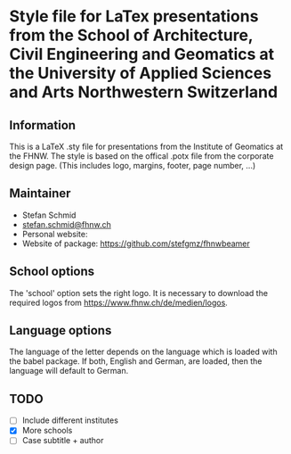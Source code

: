 # Style file for LaTex presentations from the School of Architecture, Civil Engineering and Geomatics at the University of Applied Sciences and Arts Northwestern Switzerland

## Information
This is a LaTeX .sty file for presentations from the Institute of Geomatics
at the FHNW. The style is based on the offical .potx file from the corporate design
page. (This includes logo, margins, footer, page number, ...)

## Maintainer
- Stefan Schmid
- <stefan.schmid@fhnw.ch>
- Personal website: 
- Website of package: https://github.com/stefgmz/fhnwbeamer

## School options
The 'school' option sets the right logo. It is necessary to download the required
logos from https://www.fhnw.ch/de/medien/logos.

## Language options
The language of the letter depends on the language which is loaded
with the babel package. If both, English and German, are loaded,
then the language will default to German.

## TODO
- [ ] Include different institutes
- [x] More schools
- [ ] Case subtitle + author
